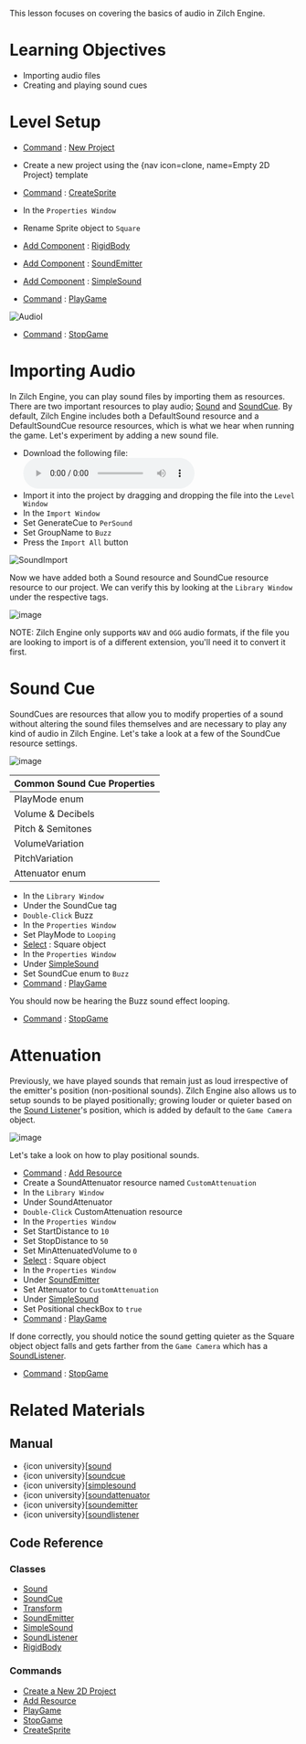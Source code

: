This lesson focuses on covering the basics of audio in Zilch Engine.

 # Learning Objectives

- Importing audio files
- Creating and playing sound cues

 # Level Setup

- [ Command](https://github.com/ZilchEngine/ZilchDocs/blob/master/zilch_editor_documentation/zeromanual/editor/editorcommands/commands.markdown) : [ New Project](https://github.com/ZilchEngine/ZilchDocs/blob/master/code_reference/command_reference.markdown#newproject)
 - Create a new project using the {nav icon=clone, name=Empty 2D Project} template
- [ Command](https://github.com/ZilchEngine/ZilchDocs/blob/master/zilch_editor_documentation/zeromanual/editor/editorcommands/commands.markdown) : [CreateSprite](https://github.com/ZilchEngine/ZilchDocs/blob/master/code_reference/command_reference.markdown#createsprite)
- In the `Properties Window`
 - Rename Sprite object to `Square`
 - [Add Component](https://github.com/ZilchEngine/ZilchDocs/blob/master/zilch_editor_documentation/zeromanual/editor/addremovecomponent/) : [RigidBody](https://github.com/ZilchEngine/ZilchDocs/blob/master/code_reference/class_reference/rigidbody.markdown)
 - [Add Component](https://github.com/ZilchEngine/ZilchDocs/blob/master/zilch_editor_documentation/zeromanual/editor/addremovecomponent.markdown) : [ SoundEmitter](https://github.com/ZilchEngine/ZilchDocs/blob/master/code_reference/class_reference/soundemitter.markdown)
 - [Add Component](https://github.com/ZilchEngine/ZilchDocs/blob/master/zilch_editor_documentation/zeromanual/editor/addremovecomponent.markdown) : [ SimpleSound](https://github.com/ZilchEngine/ZilchDocs/blob/master/code_reference/class_reference/simplesound.markdown)

- [ Command](https://github.com/ZilchEngine/ZilchDocs/blob/master/zilch_editor_documentation/zeromanual/editor/editorcommands/commands.markdown) : [ PlayGame](https://github.com/ZilchEngine/ZilchDocs/blob/master/code_reference/command_reference.markdown#playgame)



![AudioI](https://raw.githubusercontent.com/ZilchEngine/ZilchFiles/master/doc_files/46662.gif)


- [ Command](https://github.com/ZilchEngine/ZilchDocs/blob/master/zilch_editor_documentation/zeromanual/editor/editorcommands/commands.markdown) : [ StopGame](https://github.com/ZilchEngine/ZilchDocs/blob/master/code_reference/command_reference.markdown#stopgame)

 # Importing Audio

In Zilch Engine, you can play sound files by importing them as resources. There are two important resources to play audio; [Sound](https://github.com/ZilchEngine/ZilchDocs/blob/master/code_reference/class_reference/sound.markdown) and [SoundCue](https://github.com/ZilchEngine/ZilchDocs/blob/master/code_reference/class_reference/soundcue.markdown). By default, Zilch Engine includes both a DefaultSound resource and a DefaultSoundCue resource resources, which is what we hear when running the game. Let's experiment by adding a new sound file.

- Download the following file:
 ![Buzz](https://raw.githubusercontent.com/ZilchEngine/ZilchFiles/master/doc_files/46672.wav)
- Import it into the project by dragging and dropping the file into the `Level Window`
- In the `Import Window`
 - Set GenerateCue  to `PerSound`
 - Set GroupName  to `Buzz`
 - Press the `Import All` button



![SoundImport](https://raw.githubusercontent.com/ZilchEngine/ZilchFiles/master/doc_files/46996.gif)


Now we have added both a Sound resource and SoundCue resource resource to our project. We can verify this by looking at the `Library Window` under the respective tags.



![image](https://raw.githubusercontent.com/ZilchEngine/ZilchFiles/master/doc_files/88672.png)


NOTE: Zilch Engine only supports `WAV` and `OGG` audio formats, if the file you are looking to import is of a different extension, you'll need it to convert it first.

 # Sound Cue

SoundCues are resources that allow you to modify properties of a sound without altering the sound files themselves and are necessary to play any kind of audio in Zilch Engine. Let's take a look at a few of the SoundCue resource settings.



![image](https://raw.githubusercontent.com/ZilchEngine/ZilchFiles/master/doc_files/47005.png)


| Common Sound Cue Properties |
|------|
| PlayMode enum | Whether the sound should a [Single](https://github.com/ZilchEngine/ZilchDocs/blob/master/code_reference/enum_reference.markdown#soundplaymode) time or [loop](https://github.com/ZilchEngine/ZilchDocs/blob/master/code_reference/enum_reference.markdown#soundplaymode) on completion |
| Volume  & Decibels  | How quiet or loud the sound should be played |
| Pitch  & Semitones  | How high or low pitched the sound should be played |
| VolumeVariation  | Added random volume variation within the given range when sound is played |
| PitchVariation  | Added random pitch variation within the given range when sound is played |
| Attenuator enum | The resource that defines how the sound behaves based on distance from the origin |

- In the `Library Window`
 - Under the SoundCue  tag
  - `Double-Click` Buzz 
- In the `Properties Window`
 - Set PlayMode  to `Looping`
- [Select](https://github.com/ZilchEngine/ZilchDocs/blob/master/zilch_editor_documentation/zeromanual/editor/editorcommands/selectobject.markdown) : Square object
- In the `Properties Window`
 - Under [ SimpleSound](https://github.com/ZilchEngine/ZilchDocs/blob/master/code_reference/class_reference/simplesound.markdown)
  - Set SoundCue enum to `Buzz`
- [ Command](https://github.com/ZilchEngine/ZilchDocs/blob/master/zilch_editor_documentation/zeromanual/editor/editorcommands/commands.markdown) : [ PlayGame](https://github.com/ZilchEngine/ZilchDocs/blob/master/code_reference/command_reference.markdown#playgame)

You should now be hearing the Buzz  sound effect looping.

- [ Command](https://github.com/ZilchEngine/ZilchDocs/blob/master/zilch_editor_documentation/zeromanual/editor/editorcommands/commands.markdown) : [ StopGame](https://github.com/ZilchEngine/ZilchDocs/blob/master/code_reference/command_reference.markdown#stopgame)

 # Attenuation

Previously, we have played sounds that remain just as loud irrespective of the emitter's position (non-positional sounds). Zilch Engine also allows us to setup sounds to be played positionally; growing louder or quieter based on the [Sound Listener](https://github.com/ZilchEngine/ZilchDocs/blob/master/zilch_editor_documentation/zeromanual/audio/soundlistener.markdown)'s position, which is added by default to the `Game Camera` object.



![image](https://raw.githubusercontent.com/ZilchEngine/ZilchFiles/master/doc_files/88634.png)


Let's take a look on how to play positional sounds.

- [ Command](https://github.com/ZilchEngine/ZilchDocs/blob/master/zilch_editor_documentation/zeromanual/editor/editorcommands/commands.markdown) : 
 [Add Resource](https://github.com/ZilchEngine/ZilchDocs/blob/master/zilch_editor_documentation/zeromanual/editor/editorcommands/resourceadding.markdown)
 - Create a SoundAttenuator resource named `CustomAttenuation`
- In the `Library Window`
 - Under SoundAttenuator 
  - `Double-Click` CustomAttenuation resource
- In the `Properties Window`
 - Set StartDistance  to `10`
 - Set StopDistance  to `50`
 - Set MinAttenuatedVolume  to `0`
- [Select](https://github.com/ZilchEngine/ZilchDocs/blob/master/zilch_editor_documentation/zeromanual/editor/editorcommands/selectobject.markdown) : Square object
- In the `Properties Window`
 - Under [ SoundEmitter](https://github.com/ZilchEngine/ZilchDocs/blob/master/code_reference/class_reference/soundemitter.markdown)
  - Set Attenuator  to `CustomAttenuation`
 - Under [ SimpleSound](https://github.com/ZilchEngine/ZilchDocs/blob/master/code_reference/class_reference/simplesound.markdown)
  - Set Positional checkBox to `true`
- [ Command](https://github.com/ZilchEngine/ZilchDocs/blob/master/zilch_editor_documentation/zeromanual/editor/editorcommands/commands.markdown) : [ PlayGame](https://github.com/ZilchEngine/ZilchDocs/blob/master/code_reference/command_reference.markdown#playgame)

If done correctly, you should notice the sound getting quieter as the Square object object falls and gets farther from the `Game Camera` which has a [SoundListener](https://github.com/ZilchEngine/ZilchDocs/blob/master/zilch_editor_documentation/zeromanual/audio/soundlistener.markdown).

- [ Command](https://github.com/ZilchEngine/ZilchDocs/blob/master/zilch_editor_documentation/zeromanual/editor/editorcommands/commands.markdown) : [ StopGame](https://github.com/ZilchEngine/ZilchDocs/blob/master/code_reference/command_reference.markdown#stopgame)

 # Related Materials

 ## Manual
- {icon university}[[sound](https://github.com/ZilchEngine/ZilchDocs/blob/master/zilch_editor_documentation/zeromanual/audio/sound.markdown)
- {icon university}[[soundcue](https://github.com/ZilchEngine/ZilchDocs/blob/master/zilch_editor_documentation/zeromanual/audio/soundcue.markdown)
- {icon university}[[simplesound](https://github.com/ZilchEngine/ZilchDocs/blob/master/zilch_editor_documentation/zeromanual/audio/simplesound.markdown)
- {icon university}[[soundattenuator](https://github.com/ZilchEngine/ZilchDocs/blob/master/zilch_editor_documentation/zeromanual/audio/soundattenuator.markdown)
- {icon university}[[soundemitter](https://github.com/ZilchEngine/ZilchDocs/blob/master/zilch_editor_documentation/zeromanual/audio/soundemitter.markdown)
- {icon university}[[soundlistener](https://github.com/ZilchEngine/ZilchDocs/blob/master/zilch_editor_documentation/zeromanual/audio/soundlistener.markdown)

 ## Code Reference
 ### Classes
- [Sound](https://github.com/ZilchEngine/ZilchDocs/blob/master/code_reference/class_reference/sound.markdown)
- [SoundCue](https://github.com/ZilchEngine/ZilchDocs/blob/master/code_reference/class_reference/soundcue.markdown)
- [Transform](https://github.com/ZilchEngine/ZilchDocs/blob/master/code_reference/class_reference/transform.markdown)
- [SoundEmitter](https://github.com/ZilchEngine/ZilchDocs/blob/master/code_reference/class_reference/soundemitter.markdown)
- [SimpleSound](https://github.com/ZilchEngine/ZilchDocs/blob/master/code_reference/class_reference/simplesound.markdown)
- [SoundListener](https://github.com/ZilchEngine/ZilchDocs/blob/master/code_reference/class_reference/soundlistener.markdown)
- [RigidBody](https://github.com/ZilchEngine/ZilchDocs/blob/master/code_reference/class_reference/rigidbody.markdown)

 ### Commands
- [Create a New 2D Project](https://github.com/ZilchEngine/ZilchDocs/blob/master/code_reference/command_reference.markdown#newproject)
- [ Add Resource](https://github.com/ZilchEngine/ZilchDocs/blob/master/code_reference/command_reference.markdown#add)
- [ PlayGame](https://github.com/ZilchEngine/ZilchDocs/blob/master/code_reference/command_reference.markdown#playgame)
- [ StopGame](https://github.com/ZilchEngine/ZilchDocs/blob/master/code_reference/command_reference.markdown#stopgame)
- [CreateSprite](https://github.com/ZilchEngine/ZilchDocs/blob/master/code_reference/command_reference.markdown#createsprite) 

 
